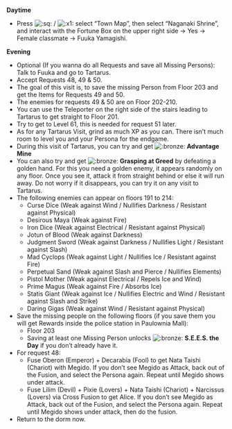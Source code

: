 **Daytime**

- Press ![:sq:](/assets/square.png) / ![:x1:](/assets/x1.png) select “Town Map”, then select “Naganaki Shrine”, and interact with the Fortune Box on the upper right side -> Yes -> Female classmate -> Fuuka Yamagishi.

**Evening**

- Optional (If you wanna do all Requests and save all Missing Persons): Talk to Fuuka and go to Tartarus.
- Accept Requests 48, 49 & 50.
- The goal of this visit is, to save the missing Person from Floor 203 and get the Items for Requests 49 and 50.
- The enemies for requests 49 & 50 are on Floor 202-210.
- You can use the Teleporter on the right side of the stairs leading to Tartarus to get straight to Floor 201.
- Try to get to Level 61, this is needed for request 51 later.
- As for any Tartarus Visit, grind as much XP as you can. There isn’t much room to level you and your Persona for the endgame.
- During this visit of Tartarus, you can try and get ![:bronze:](/assets/bronze.png) **Advantage Mine**
- You can also try and get ![:bronze:](/assets/bronze.png) **Grasping at Greed** by defeating a golden hand. For this you need a golden enemy, it appears randomly on any floor. Once you see it, attack it from straight behind or else it will run away. Do not worry if it disappears, you can try it on any visit to Tartarus.
- The following enemies can appear on floors 191 to 214:
  - Curse Dice (Weak against Wind / Nullifies Darkness / Resistant against Physical)
  - Desirous Maya (Weak against Fire)
  - Iron Dice (Weak against Electrical / Resistant against Physical)
  - Jotun of Blood (Weak against Darkness)
  - Judgment Sword (Weak against Darkness / Nullifies Light / Resistant against Slash)
  - Mad Cyclops (Weak against Light / Nullifies Ice / Resistant against Fire)
  - Perpetual Sand (Weak against Slash and Pierce / Nullifies Elements)
  - Pistol Mother (Weak against Electrical / Repels Ice and Wind)
  - Prime Magus (Weak against Fire / Absorbs Ice)
  - Statis Giant (Weak against Ice / Nullifies Electric and Wind / Resistant against Slash and Strike)
  - Daring Gigas (Weak against Wind / Resistant against Physical)
- Save the missing people on the following floors (if you save them you will get Rewards inside the police station in Paulownia Mall):
  - Floor 203
  - Saving at least one Missing Person unlocks ![:bronze:](/assets/bronze.png) **S.E.E.S. the Day** if you don’t already have it.
- For request 48:
  - Fuse Oberon (Emperor) + Decarabia (Fool) to get Nata Taishi (Chariot) with Megido. If you don’t see Megido as Attack, back out of the Fusion, and select the Persona again. Repeat until Megido shows under attack.
  - Fuse Lilim (Devil) + Pixie (Lovers) + Nata Taishi (Chariot) + Narcissus (Lovers) via Cross Fusion to get Alice. If you don’t see Megido as Attack, back out of the Fusion, and select the Persona again. Repeat until Megido shows under attack, then do the fusion.
- Return to the dorm now.
